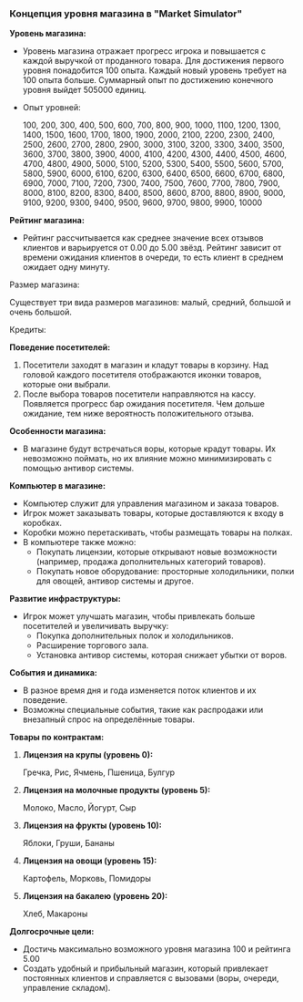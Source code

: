 ### Концепция уровня магазина в "Market Simulator"

**Уровень магазина:**

- Уровень магазина отражает прогресс игрока и повышается с каждой выручкой от проданного товара. Для достижения первого уровня понадобится 100 опыта. Каждый новый уровень требует на 100 опыта больше. Суммарный опыт по достижению конечного уровня выйдет 505000 единиц.
- Опыт уровней:

  100, 200, 300, 400, 500, 600, 700, 800, 900, 1000, 1100, 1200, 1300, 1400, 1500, 1600, 1700, 1800, 1900, 2000, 2100, 2200, 2300, 2400, 2500, 2600, 2700, 2800, 2900, 3000, 3100, 3200, 3300, 3400, 3500, 3600, 3700, 3800, 3900, 4000, 4100, 4200, 4300, 4400, 4500, 4600, 4700, 4800, 4900, 5000, 5100, 5200, 5300, 5400, 5500, 5600, 5700, 5800, 5900, 6000, 6100, 6200, 6300, 6400, 6500, 6600, 6700, 6800, 6900, 7000, 7100, 7200, 7300, 7400, 7500, 7600, 7700, 7800, 7900, 8000, 8100, 8200, 8300, 8400, 8500, 8600, 8700, 8800, 8900, 9000, 9100, 9200, 9300, 9400, 9500, 9600, 9700, 9800, 9900, 10000

**Рейтинг магазина:**

- Рейтинг рассчитывается как среднее значение всех отзывов клиентов и варьируется от 0.00 до 5.00 звёзд. Рейтинг зависит от времени ожидания клиентов в очереди, то есть клиент в среднем ожидает одну минуту.

Размер магазина:

Существует три вида размеров магазинов: малый, средний, большой и очень большой.

Кредиты:

**Поведение посетителей:**

1. Посетители заходят в магазин и кладут товары в корзину. Над головой каждого посетителя отображаются иконки товаров, которые они выбрали.
2. После выбора товаров посетители направляются на кассу. Появляется прогресс бар ожидания посетителя. Чем дольше ожидание, тем ниже вероятность положительного отзыва.

**Особенности магазина:**

- В магазине будут встречаться воры, которые крадут товары. Их невозможно поймать, но их влияние можно минимизировать с помощью антивор системы.

**Компьютер в магазине:**

- Компьютер служит для управления магазином и заказа товаров.
- Игрок может заказывать товары, которые доставляются к входу в коробках.
- Коробки можно перетаскивать, чтобы размещать товары на полках.
- В компьютере также можно:
  - Покупать лицензии, которые открывают новые возможности (например, продажа дополнительных категорий товаров).
  - Покупать новое оборудование: просторные холодильники, полки для овощей, антивор системы и другое.

**Развитие инфраструктуры:**

- Игрок может улучшать магазин, чтобы привлекать больше посетителей и увеличивать выручку:
  - Покупка дополнительных полок и холодильников.
  - Расширение торгового зала.
  - Установка антивор системы, которая снижает убытки от воров.

**События и динамика:**

- В разное время дня и года изменяется поток клиентов и их поведение.
- Возможны специальные события, такие как распродажи или внезапный спрос на определённые товары.

**Товары по контрактам:**

1. **Лицензия на крупы (уровень 0):**

   Гречка, Рис, Ячмень, Пшеница, Булгур

2. **Лицензия на молочные продукты (уровень 5):**

   Молоко, Масло, Йогурт, Сыр

3. **Лицензия на фрукты (уровень 10):**

   Яблоки, Груши, Бананы

4. **Лицензия на овощи (уровень 15):**

   Картофель, Морковь, Помидоры

5. **Лицензия на бакалею (уровень 20):**

   Хлеб, Макароны

**Долгосрочные цели:**

- Достичь максимально возможного уровня магазина 100 и рейтинга 5.00
- Создать удобный и прибыльный магазин, который привлекает постоянных клиентов и справляется с вызовами (воры, очереди, управление складом).

